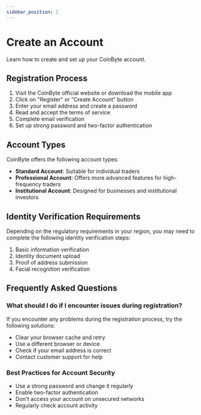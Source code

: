 ```yaml
---
sidebar_position: 1
---
```


# Create an Account

Learn how to create and set up your CoinByte account.

## Registration Process

1. Visit the CoinByte official website or download the mobile app
2. Click on "Register" or "Create Account" button
3. Enter your email address and create a password
4. Read and accept the terms of service
5. Complete email verification
6. Set up strong password and two-factor authentication

## Account Types

CoinByte offers the following account types:

- **Standard Account**: Suitable for individual traders
- **Professional Account**: Offers more advanced features for high-frequency traders
- **Institutional Account**: Designed for businesses and institutional investors

## Identity Verification Requirements

Depending on the regulatory requirements in your region, you may need to complete the following identity verification steps:

1. Basic information verification
2. Identity document upload
3. Proof of address submission
4. Facial recognition verification

## Frequently Asked Questions

### What should I do if I encounter issues during registration?

If you encounter any problems during the registration process, try the following solutions:

- Clear your browser cache and retry
- Use a different browser or device
- Check if your email address is correct
- Contact customer support for help

### Best Practices for Account Security

- Use a strong password and change it regularly
- Enable two-factor authentication
- Don't access your account on unsecured networks
- Regularly check account activity 